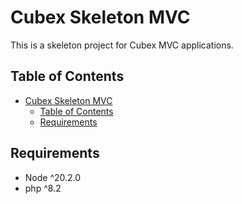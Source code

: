 # Cubex Skeleton MVC

This is a skeleton project for Cubex MVC applications.

## Table of Contents

- [Cubex Skeleton MVC](#cubex-skeleton-mvc)
    * [Table of Contents](#table-of-contents)
    * [Requirements](#requirements)

## Requirements

- Node ^20.2.0
- php ^8.2
